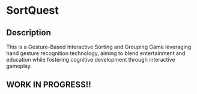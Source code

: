 # SortQuest

## Description
This is a Gesture-Based Interactive Sorting and Grouping Game leveraging hand gesture recognition technology, aiming to blend entertainment and education while fostering cognitive development through interactive gameplay.


## WORK IN PROGRESS!!